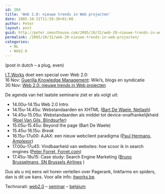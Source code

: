```yaml
---
id: 204
title: 'Web 2.0: nieuwe trends in Web projecten'
date: 2005-10-31T11:59:38+01:00
author: Peter
layout: post
guid: http://peter.smoothouse.com/2005/10/31/web-20-nieuwe-trends-in-web-projecten/
permalink: /2005/10/31/web-20-nieuwe-trends-in-web-projecten/
categories:
  - NL
  - Web2.0
---
```

(post in dutch &#8211; a plug, even)

[I.T.Works](http://www.itworks.be) doet een special over Web 2.0:  
16 Nov: [Guerilla Knowledge Management](http://www.itworks.be/event.php?id=KNOWLD16&se=programme): Wiki&#8217;s, blogs en syndicatie  
30 Nov: [Web 2.0: nieuwe trends in Web projecten](http://www.itworks.be/event.php?id=EIPD10&se=programme)

De agenda van het laatste seminarie ziet er als volgt uit:

  * 14.00u-14.15u Web 2.0 Intro 
  * 14.15u-14.45u: Webstandaarden en XHTML ([Bart De Waele, Netlash](http://www.netlash.com/))
  * 14.45u-15.05u: Webstandaarden als middel tot device-onafhankelijkheid ([Roel Van Gils, Blindsurfer](http://www.blindsurfer.be/bsindexN.htm))
  * 15.05u-15.45u: Beyond the page (Bart De Waele)
  * 15.45u-16.15u: _Break_
  * 16.15u-17u00: AJAX: een nieuw webclient paradigma ([Paul Hermans, Amplexor](http://www.amplexor.com))
  * 17.00u-17u45: Vindbaarheid van websites: hoe scoor ik in search engines ([Peter Forret, Forret.com](http://www.forret.com))
  * 17.45u-18u15: Case study: Search Engine Marketing ([Bruno Brusselmans, SN Brussels Airlines](http://www.flysn.be/nl_be/home/default.aspx) )

Dus als u mij eens wil horen vertellen over Pagerank, linkfarms en spiders, dan is dit uw kans. Voor alle info: [itworks.be](http://www.itworks.be/event.php?id=EIPD10).

Technorati: <a href="http://technorati.com/tag/web2.0" rel="tag">web2.0</a> &#8211; <a href="http://technorati.com/tag/seminar" rel="tag">seminar</a> &#8211; <a href="http://technorati.com/tag/belgium" rel="tag">belgium</a>